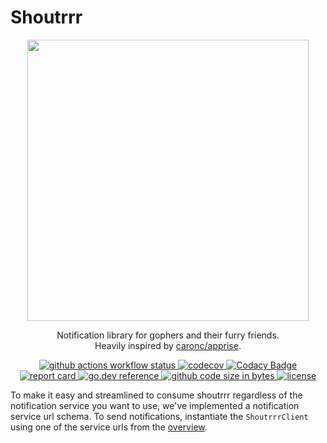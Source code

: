 # Shoutrrr

<div align="center">
<img src="https://raw.githubusercontent.com/containrrr/shoutrrr/master/docs/shoutrrr-logotype.png" width="450" />
</div>

<p align="center">
Notification library for gophers and their furry friends.<br />
Heavily inspired by <a href="https://github.com/caronc/apprise">caronc/apprise</a>.
</p>

<p align="center" class="badges">
    <a target="_blank" rel="noopener noreferrer" href="https://github.com/containrrr/shoutrrr/workflows/Main%20Workflow/badge.svg">
        <img src="https://github.com/containrrr/shoutrrr/workflows/Main%20Workflow/badge.svg" alt="github actions workflow status">
    </a>
    <a href="https://codecov.io/gh/containrrr/shoutrrr" rel="nofollow">
        <img alt="codecov" src="https://codecov.io/gh/containrrr/shoutrrr/branch/master/graph/badge.svg">
    </a>
    <a href="https://www.codacy.com/gh/containrrr/shoutrrr/dashboard?utm_source=github.com&amp;utm_medium=referral&amp;utm_content=containrrr/shoutrrr&amp;utm_campaign=Badge_Grade" rel="nofollow">
        <img alt="Codacy Badge" src="https://app.codacy.com/project/badge/Grade/47eed72de79448e2a6e297d770355544">
    </a>
    <a href="https://goreportcard.com/badge/github.com/containrrr/shoutrrr" rel="nofollow">
        <img alt="report card" src="https://goreportcard.com/badge/github.com/containrrr/shoutrrr">
    </a>
    <a href="https://pkg.go.dev/github.com/containrrr/shoutrrr" rel="nofollow">
        <img alt="go.dev reference" src="https://img.shields.io/badge/go.dev-reference-007d9c?logo=go&amp;logoColor=white&amp;style=flat-square">
    </a>
    <a href="https://github.com/containrrr/shoutrrr">
        <img alt="github code size in bytes" src="https://img.shields.io/github/languages/code-size/containrrr/shoutrrr.svg?style=flat-square">
    </a>
    <a href="https://github.com/containrrr/shoutrrr/blob/master/LICENSE">
        <img alt="license" src="https://img.shields.io/github/license/containrrr/shoutrrr.svg?style=flat-square">
    </a>
</p>



To make it easy and streamlined to consume shoutrrr regardless of the notification service you want to use,
we've implemented a notification service url schema. To send notifications, instantiate the `ShoutrrrClient` using one of
the service urls from the [overview](/shoutrrr/services/overview).

